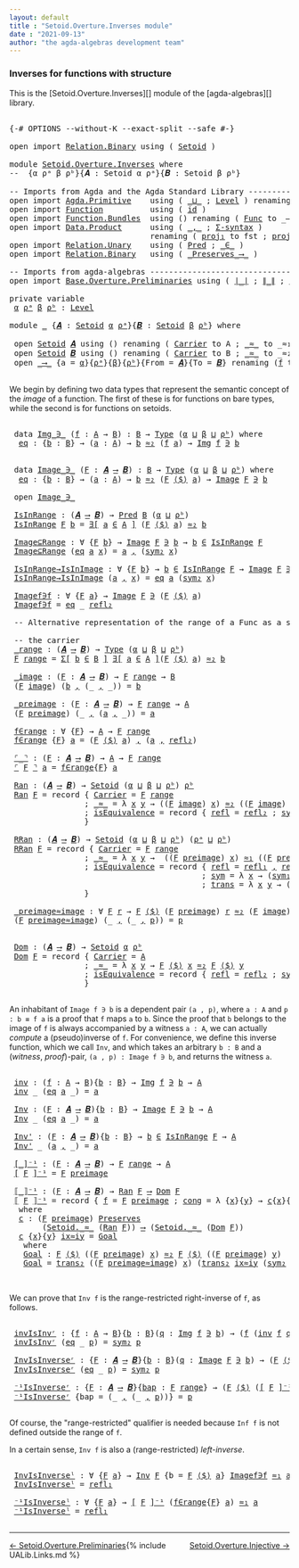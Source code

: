 ```yaml
---
layout: default
title : "Setoid.Overture.Inverses module"
date : "2021-09-13"
author: "the agda-algebras development team"
---
```


### <a id="inverses-for-functions-with-structure">Inverses for functions with structure</a>

This is the [Setoid.Overture.Inverses][] module of the [agda-algebras][] library.

<pre class="Agda">

<a id="323" class="Symbol">{-#</a> <a id="327" class="Keyword">OPTIONS</a> <a id="335" class="Pragma">--without-K</a> <a id="347" class="Pragma">--exact-split</a> <a id="361" class="Pragma">--safe</a> <a id="368" class="Symbol">#-}</a>

<a id="373" class="Keyword">open</a> <a id="378" class="Keyword">import</a> <a id="385" href="Relation.Binary.html" class="Module">Relation.Binary</a> <a id="401" class="Keyword">using</a> <a id="407" class="Symbol">(</a> <a id="409" href="Relation.Binary.Bundles.html#1009" class="Record">Setoid</a> <a id="416" class="Symbol">)</a>

<a id="419" class="Keyword">module</a> <a id="426" href="Setoid.Overture.Inverses.html" class="Module">Setoid.Overture.Inverses</a> <a id="451" class="Keyword">where</a>
<a id="457" class="Comment">--  {α ρᵃ β ρᵇ}{𝑨 : Setoid α ρᵃ}{𝑩 : Setoid β ρᵇ} </a>

<a id="509" class="Comment">-- Imports from Agda and the Agda Standard Library --------------------</a>
<a id="581" class="Keyword">open</a> <a id="586" class="Keyword">import</a> <a id="593" href="Agda.Primitive.html" class="Module">Agda.Primitive</a>    <a id="611" class="Keyword">using</a> <a id="617" class="Symbol">(</a> <a id="619" href="Agda.Primitive.html#810" class="Primitive Operator">_⊔_</a> <a id="623" class="Symbol">;</a> <a id="625" href="Agda.Primitive.html#597" class="Postulate">Level</a> <a id="631" class="Symbol">)</a> <a id="633" class="Keyword">renaming</a> <a id="642" class="Symbol">(</a> <a id="644" href="Agda.Primitive.html#326" class="Primitive">Set</a> <a id="648" class="Symbol">to</a> <a id="651" class="Primitive">Type</a> <a id="656" class="Symbol">)</a>
<a id="658" class="Keyword">open</a> <a id="663" class="Keyword">import</a> <a id="670" href="Function.html" class="Module">Function</a>          <a id="688" class="Keyword">using</a> <a id="694" class="Symbol">(</a> <a id="696" href="Function.Base.html#615" class="Function">id</a> <a id="699" class="Symbol">)</a>
<a id="701" class="Keyword">open</a> <a id="706" class="Keyword">import</a> <a id="713" href="Function.Bundles.html" class="Module">Function.Bundles</a>  <a id="731" class="Keyword">using</a> <a id="737" class="Symbol">()</a> <a id="740" class="Keyword">renaming</a> <a id="749" class="Symbol">(</a> <a id="751" href="Function.Bundles.html#1868" class="Record">Func</a> <a id="756" class="Symbol">to</a> <a id="759" class="Record">_⟶_</a> <a id="763" class="Symbol">)</a>
<a id="765" class="Keyword">open</a> <a id="770" class="Keyword">import</a> <a id="777" href="Data.Product.html" class="Module">Data.Product</a>      <a id="795" class="Keyword">using</a> <a id="801" class="Symbol">(</a> <a id="803" href="Agda.Builtin.Sigma.html#236" class="InductiveConstructor Operator">_,_</a> <a id="807" class="Symbol">;</a> <a id="809" href="Data.Product.html#916" class="Function">Σ-syntax</a> <a id="818" class="Symbol">)</a>
                              <a id="850" class="Keyword">renaming</a> <a id="859" class="Symbol">(</a> <a id="861" href="Agda.Builtin.Sigma.html#252" class="Field">proj₁</a> <a id="867" class="Symbol">to</a> <a id="870" class="Field">fst</a> <a id="874" class="Symbol">;</a> <a id="876" href="Agda.Builtin.Sigma.html#264" class="Field">proj₂</a> <a id="882" class="Symbol">to</a> <a id="885" class="Field">snd</a> <a id="889" class="Symbol">;</a> <a id="891" href="Data.Product.html#1167" class="Function Operator">_×_</a> <a id="895" class="Symbol">to</a> <a id="898" class="Function Operator">_∧_</a><a id="901" class="Symbol">)</a>
<a id="903" class="Keyword">open</a> <a id="908" class="Keyword">import</a> <a id="915" href="Relation.Unary.html" class="Module">Relation.Unary</a>    <a id="933" class="Keyword">using</a> <a id="939" class="Symbol">(</a> <a id="941" href="Relation.Unary.html#1101" class="Function">Pred</a> <a id="946" class="Symbol">;</a> <a id="948" href="Relation.Unary.html#1523" class="Function Operator">_∈_</a> <a id="952" class="Symbol">)</a>
<a id="954" class="Keyword">open</a> <a id="959" class="Keyword">import</a> <a id="966" href="Relation.Binary.html" class="Module">Relation.Binary</a>   <a id="984" class="Keyword">using</a> <a id="990" class="Symbol">(</a> <a id="992" href="Relation.Binary.Core.html#1563" class="Function Operator">_Preserves_⟶_</a> <a id="1006" class="Symbol">)</a>

<a id="1009" class="Comment">-- Imports from agda-algebras -----------------------------------------</a>
<a id="1081" class="Keyword">open</a> <a id="1086" class="Keyword">import</a> <a id="1093" href="Base.Overture.Preliminaries.html" class="Module">Base.Overture.Preliminaries</a> <a id="1121" class="Keyword">using</a> <a id="1127" class="Symbol">(</a> <a id="1129" href="Base.Overture.Preliminaries.html#4397" class="Function Operator">∣_∣</a> <a id="1133" class="Symbol">;</a> <a id="1135" href="Base.Overture.Preliminaries.html#4435" class="Function Operator">∥_∥</a> <a id="1139" class="Symbol">;</a> <a id="1141" href="Base.Overture.Preliminaries.html#5532" class="Function">∃-syntax</a> <a id="1150" class="Symbol">)</a>

<a id="1153" class="Keyword">private</a> <a id="1161" class="Keyword">variable</a>
 <a id="1171" href="Setoid.Overture.Inverses.html#1171" class="Generalizable">α</a> <a id="1173" href="Setoid.Overture.Inverses.html#1173" class="Generalizable">ρᵃ</a> <a id="1176" href="Setoid.Overture.Inverses.html#1176" class="Generalizable">β</a> <a id="1178" href="Setoid.Overture.Inverses.html#1178" class="Generalizable">ρᵇ</a> <a id="1181" class="Symbol">:</a> <a id="1183" href="Agda.Primitive.html#597" class="Postulate">Level</a>

<a id="1190" class="Keyword">module</a> <a id="1197" href="Setoid.Overture.Inverses.html#1197" class="Module">_</a> <a id="1199" class="Symbol">{</a><a id="1200" href="Setoid.Overture.Inverses.html#1200" class="Bound">𝑨</a> <a id="1202" class="Symbol">:</a> <a id="1204" href="Relation.Binary.Bundles.html#1009" class="Record">Setoid</a> <a id="1211" href="Setoid.Overture.Inverses.html#1171" class="Generalizable">α</a> <a id="1213" href="Setoid.Overture.Inverses.html#1173" class="Generalizable">ρᵃ</a><a id="1215" class="Symbol">}{</a><a id="1217" href="Setoid.Overture.Inverses.html#1217" class="Bound">𝑩</a> <a id="1219" class="Symbol">:</a> <a id="1221" href="Relation.Binary.Bundles.html#1009" class="Record">Setoid</a> <a id="1228" href="Setoid.Overture.Inverses.html#1176" class="Generalizable">β</a> <a id="1230" href="Setoid.Overture.Inverses.html#1178" class="Generalizable">ρᵇ</a><a id="1232" class="Symbol">}</a> <a id="1234" class="Keyword">where</a>

 <a id="1242" class="Keyword">open</a> <a id="1247" href="Relation.Binary.Bundles.html#1009" class="Module">Setoid</a> <a id="1254" href="Setoid.Overture.Inverses.html#1200" class="Bound">𝑨</a> <a id="1256" class="Keyword">using</a> <a id="1262" class="Symbol">()</a> <a id="1265" class="Keyword">renaming</a> <a id="1274" class="Symbol">(</a> <a id="1276" href="Relation.Binary.Bundles.html#1072" class="Field">Carrier</a> <a id="1284" class="Symbol">to</a> <a id="1287" class="Field">A</a> <a id="1289" class="Symbol">;</a> <a id="1291" href="Relation.Binary.Bundles.html#1098" class="Field Operator">_≈_</a> <a id="1295" class="Symbol">to</a> <a id="1298" class="Field Operator">_≈₁_</a> <a id="1303" class="Symbol">;</a> <a id="1305" href="Relation.Binary.Structures.html#1568" class="Function">refl</a> <a id="1310" class="Symbol">to</a> <a id="1313" class="Function">refl₁</a> <a id="1319" class="Symbol">;</a> <a id="1321" href="Relation.Binary.Structures.html#1594" class="Function">sym</a> <a id="1325" class="Symbol">to</a> <a id="1328" class="Function">sym₁</a> <a id="1333" class="Symbol">;</a> <a id="1335" href="Relation.Binary.Structures.html#1620" class="Function">trans</a> <a id="1341" class="Symbol">to</a> <a id="1344" class="Function">trans₁</a> <a id="1351" class="Symbol">)</a>
 <a id="1354" class="Keyword">open</a> <a id="1359" href="Relation.Binary.Bundles.html#1009" class="Module">Setoid</a> <a id="1366" href="Setoid.Overture.Inverses.html#1217" class="Bound">𝑩</a> <a id="1368" class="Keyword">using</a> <a id="1374" class="Symbol">()</a> <a id="1377" class="Keyword">renaming</a> <a id="1386" class="Symbol">(</a> <a id="1388" href="Relation.Binary.Bundles.html#1072" class="Field">Carrier</a> <a id="1396" class="Symbol">to</a> <a id="1399" class="Field">B</a> <a id="1401" class="Symbol">;</a> <a id="1403" href="Relation.Binary.Bundles.html#1098" class="Field Operator">_≈_</a> <a id="1407" class="Symbol">to</a> <a id="1410" class="Field Operator">_≈₂_</a> <a id="1415" class="Symbol">;</a> <a id="1417" href="Relation.Binary.Structures.html#1568" class="Function">refl</a> <a id="1422" class="Symbol">to</a> <a id="1425" class="Function">refl₂</a> <a id="1431" class="Symbol">;</a> <a id="1433" href="Relation.Binary.Structures.html#1594" class="Function">sym</a> <a id="1437" class="Symbol">to</a> <a id="1440" class="Function">sym₂</a> <a id="1445" class="Symbol">;</a> <a id="1447" href="Relation.Binary.Structures.html#1620" class="Function">trans</a> <a id="1453" class="Symbol">to</a> <a id="1456" class="Function">trans₂</a> <a id="1463" class="Symbol">)</a>
 <a id="1466" class="Keyword">open</a> <a id="1471" href="Setoid.Overture.Inverses.html#759" class="Module">_⟶_</a> <a id="1475" class="Symbol">{</a><a id="1476" class="Argument">a</a> <a id="1478" class="Symbol">=</a> <a id="1480" href="Setoid.Overture.Inverses.html#1211" class="Bound">α</a><a id="1481" class="Symbol">}{</a><a id="1483" href="Setoid.Overture.Inverses.html#1213" class="Bound">ρᵃ</a><a id="1485" class="Symbol">}{</a><a id="1487" href="Setoid.Overture.Inverses.html#1228" class="Bound">β</a><a id="1488" class="Symbol">}{</a><a id="1490" href="Setoid.Overture.Inverses.html#1230" class="Bound">ρᵇ</a><a id="1492" class="Symbol">}{</a><a id="1494" class="Argument">From</a> <a id="1499" class="Symbol">=</a> <a id="1501" href="Setoid.Overture.Inverses.html#1200" class="Bound">𝑨</a><a id="1502" class="Symbol">}{</a><a id="1504" class="Argument">To</a> <a id="1507" class="Symbol">=</a> <a id="1509" href="Setoid.Overture.Inverses.html#1217" class="Bound">𝑩</a><a id="1510" class="Symbol">}</a> <a id="1512" class="Keyword">renaming</a> <a id="1521" class="Symbol">(</a><a id="1522" href="Function.Bundles.html#1919" class="Field">f</a> <a id="1524" class="Symbol">to</a> <a id="1527" class="Field">_⟨$⟩_</a> <a id="1533" class="Symbol">)</a>

</pre>

We begin by defining two data types that represent the semantic concept of the *image* of a function.  The first of these is for functions on bare types, while the second is for functions on setoids.

<pre class="Agda">

 <a id="1764" class="Keyword">data</a> <a id="1769" href="Setoid.Overture.Inverses.html#1769" class="Datatype Operator">Img_∋_</a> <a id="1776" class="Symbol">(</a><a id="1777" href="Setoid.Overture.Inverses.html#1777" class="Bound">f</a> <a id="1779" class="Symbol">:</a> <a id="1781" href="Setoid.Overture.Inverses.html#1287" class="Function">A</a> <a id="1783" class="Symbol">→</a> <a id="1785" href="Setoid.Overture.Inverses.html#1399" class="Field">B</a><a id="1786" class="Symbol">)</a> <a id="1788" class="Symbol">:</a> <a id="1790" href="Setoid.Overture.Inverses.html#1399" class="Field">B</a> <a id="1792" class="Symbol">→</a> <a id="1794" href="Setoid.Overture.Inverses.html#651" class="Primitive">Type</a> <a id="1799" class="Symbol">(</a><a id="1800" href="Setoid.Overture.Inverses.html#1211" class="Bound">α</a> <a id="1802" href="Agda.Primitive.html#810" class="Primitive Operator">⊔</a> <a id="1804" href="Setoid.Overture.Inverses.html#1228" class="Bound">β</a> <a id="1806" href="Agda.Primitive.html#810" class="Primitive Operator">⊔</a> <a id="1808" href="Setoid.Overture.Inverses.html#1230" class="Bound">ρᵇ</a><a id="1810" class="Symbol">)</a> <a id="1812" class="Keyword">where</a>
  <a id="1820" href="Setoid.Overture.Inverses.html#1820" class="InductiveConstructor">eq</a> <a id="1823" class="Symbol">:</a> <a id="1825" class="Symbol">{</a><a id="1826" href="Setoid.Overture.Inverses.html#1826" class="Bound">b</a> <a id="1828" class="Symbol">:</a> <a id="1830" href="Setoid.Overture.Inverses.html#1399" class="Field">B</a><a id="1831" class="Symbol">}</a> <a id="1833" class="Symbol">→</a> <a id="1835" class="Symbol">(</a><a id="1836" href="Setoid.Overture.Inverses.html#1836" class="Bound">a</a> <a id="1838" class="Symbol">:</a> <a id="1840" href="Setoid.Overture.Inverses.html#1287" class="Function">A</a><a id="1841" class="Symbol">)</a> <a id="1843" class="Symbol">→</a> <a id="1845" href="Setoid.Overture.Inverses.html#1826" class="Bound">b</a> <a id="1847" href="Setoid.Overture.Inverses.html#1410" class="Field Operator">≈₂</a> <a id="1850" class="Symbol">(</a><a id="1851" href="Setoid.Overture.Inverses.html#1777" class="Bound">f</a> <a id="1853" href="Setoid.Overture.Inverses.html#1836" class="Bound">a</a><a id="1854" class="Symbol">)</a> <a id="1856" class="Symbol">→</a> <a id="1858" href="Setoid.Overture.Inverses.html#1769" class="Datatype Operator">Img</a> <a id="1862" href="Setoid.Overture.Inverses.html#1777" class="Bound">f</a> <a id="1864" href="Setoid.Overture.Inverses.html#1769" class="Datatype Operator">∋</a> <a id="1866" href="Setoid.Overture.Inverses.html#1826" class="Bound">b</a>


 <a id="1871" class="Keyword">data</a> <a id="1876" href="Setoid.Overture.Inverses.html#1876" class="Datatype Operator">Image_∋_</a> <a id="1885" class="Symbol">(</a><a id="1886" href="Setoid.Overture.Inverses.html#1886" class="Bound">F</a> <a id="1888" class="Symbol">:</a> <a id="1890" href="Setoid.Overture.Inverses.html#1200" class="Bound">𝑨</a> <a id="1892" href="Setoid.Overture.Inverses.html#759" class="Record Operator">⟶</a> <a id="1894" href="Setoid.Overture.Inverses.html#1217" class="Bound">𝑩</a><a id="1895" class="Symbol">)</a> <a id="1897" class="Symbol">:</a> <a id="1899" href="Setoid.Overture.Inverses.html#1399" class="Field">B</a> <a id="1901" class="Symbol">→</a> <a id="1903" href="Setoid.Overture.Inverses.html#651" class="Primitive">Type</a> <a id="1908" class="Symbol">(</a><a id="1909" href="Setoid.Overture.Inverses.html#1211" class="Bound">α</a> <a id="1911" href="Agda.Primitive.html#810" class="Primitive Operator">⊔</a> <a id="1913" href="Setoid.Overture.Inverses.html#1228" class="Bound">β</a> <a id="1915" href="Agda.Primitive.html#810" class="Primitive Operator">⊔</a> <a id="1917" href="Setoid.Overture.Inverses.html#1230" class="Bound">ρᵇ</a><a id="1919" class="Symbol">)</a> <a id="1921" class="Keyword">where</a>
  <a id="1929" href="Setoid.Overture.Inverses.html#1929" class="InductiveConstructor">eq</a> <a id="1932" class="Symbol">:</a> <a id="1934" class="Symbol">{</a><a id="1935" href="Setoid.Overture.Inverses.html#1935" class="Bound">b</a> <a id="1937" class="Symbol">:</a> <a id="1939" href="Setoid.Overture.Inverses.html#1399" class="Field">B</a><a id="1940" class="Symbol">}</a> <a id="1942" class="Symbol">→</a> <a id="1944" class="Symbol">(</a><a id="1945" href="Setoid.Overture.Inverses.html#1945" class="Bound">a</a> <a id="1947" class="Symbol">:</a> <a id="1949" href="Setoid.Overture.Inverses.html#1287" class="Function">A</a><a id="1950" class="Symbol">)</a> <a id="1952" class="Symbol">→</a> <a id="1954" href="Setoid.Overture.Inverses.html#1935" class="Bound">b</a> <a id="1956" href="Setoid.Overture.Inverses.html#1410" class="Field Operator">≈₂</a> <a id="1959" class="Symbol">(</a><a id="1960" href="Setoid.Overture.Inverses.html#1886" class="Bound">F</a> <a id="1962" href="Setoid.Overture.Inverses.html#1527" class="Field Operator">⟨$⟩</a> <a id="1966" href="Setoid.Overture.Inverses.html#1945" class="Bound">a</a><a id="1967" class="Symbol">)</a> <a id="1969" class="Symbol">→</a> <a id="1971" href="Setoid.Overture.Inverses.html#1876" class="Datatype Operator">Image</a> <a id="1977" href="Setoid.Overture.Inverses.html#1886" class="Bound">F</a> <a id="1979" href="Setoid.Overture.Inverses.html#1876" class="Datatype Operator">∋</a> <a id="1981" href="Setoid.Overture.Inverses.html#1935" class="Bound">b</a>

 <a id="1985" class="Keyword">open</a> <a id="1990" href="Setoid.Overture.Inverses.html#1876" class="Module Operator">Image_∋_</a>

 <a id="2001" href="Setoid.Overture.Inverses.html#2001" class="Function">IsInRange</a> <a id="2011" class="Symbol">:</a> <a id="2013" class="Symbol">(</a><a id="2014" href="Setoid.Overture.Inverses.html#1200" class="Bound">𝑨</a> <a id="2016" href="Setoid.Overture.Inverses.html#759" class="Record Operator">⟶</a> <a id="2018" href="Setoid.Overture.Inverses.html#1217" class="Bound">𝑩</a><a id="2019" class="Symbol">)</a> <a id="2021" class="Symbol">→</a> <a id="2023" href="Relation.Unary.html#1101" class="Function">Pred</a> <a id="2028" href="Setoid.Overture.Inverses.html#1399" class="Field">B</a> <a id="2030" class="Symbol">(</a><a id="2031" href="Setoid.Overture.Inverses.html#1211" class="Bound">α</a> <a id="2033" href="Agda.Primitive.html#810" class="Primitive Operator">⊔</a> <a id="2035" href="Setoid.Overture.Inverses.html#1230" class="Bound">ρᵇ</a><a id="2037" class="Symbol">)</a>
 <a id="2040" href="Setoid.Overture.Inverses.html#2001" class="Function">IsInRange</a> <a id="2050" href="Setoid.Overture.Inverses.html#2050" class="Bound">F</a> <a id="2052" href="Setoid.Overture.Inverses.html#2052" class="Bound">b</a> <a id="2054" class="Symbol">=</a> <a id="2056" href="Base.Overture.Preliminaries.html#5532" class="Function">∃[</a> <a id="2059" href="Setoid.Overture.Inverses.html#2059" class="Bound">a</a> <a id="2061" href="Base.Overture.Preliminaries.html#5532" class="Function">∈</a> <a id="2063" href="Base.Overture.Preliminaries.html#5532" class="Function">A</a> <a id="2065" href="Base.Overture.Preliminaries.html#5532" class="Function">]</a> <a id="2067" class="Symbol">(</a><a id="2068" href="Setoid.Overture.Inverses.html#2050" class="Bound">F</a> <a id="2070" href="Setoid.Overture.Inverses.html#1527" class="Field Operator">⟨$⟩</a> <a id="2074" href="Setoid.Overture.Inverses.html#2059" class="Bound">a</a><a id="2075" class="Symbol">)</a> <a id="2077" href="Setoid.Overture.Inverses.html#1410" class="Field Operator">≈₂</a> <a id="2080" href="Setoid.Overture.Inverses.html#2052" class="Bound">b</a>

 <a id="2084" href="Setoid.Overture.Inverses.html#2084" class="Function">Image⊆Range</a> <a id="2096" class="Symbol">:</a> <a id="2098" class="Symbol">∀</a> <a id="2100" class="Symbol">{</a><a id="2101" href="Setoid.Overture.Inverses.html#2101" class="Bound">F</a> <a id="2103" href="Setoid.Overture.Inverses.html#2103" class="Bound">b</a><a id="2104" class="Symbol">}</a> <a id="2106" class="Symbol">→</a> <a id="2108" href="Setoid.Overture.Inverses.html#1876" class="Datatype Operator">Image</a> <a id="2114" href="Setoid.Overture.Inverses.html#2101" class="Bound">F</a> <a id="2116" href="Setoid.Overture.Inverses.html#1876" class="Datatype Operator">∋</a> <a id="2118" href="Setoid.Overture.Inverses.html#2103" class="Bound">b</a> <a id="2120" class="Symbol">→</a> <a id="2122" href="Setoid.Overture.Inverses.html#2103" class="Bound">b</a> <a id="2124" href="Relation.Unary.html#1523" class="Function Operator">∈</a> <a id="2126" href="Setoid.Overture.Inverses.html#2001" class="Function">IsInRange</a> <a id="2136" href="Setoid.Overture.Inverses.html#2101" class="Bound">F</a>
 <a id="2139" href="Setoid.Overture.Inverses.html#2084" class="Function">Image⊆Range</a> <a id="2151" class="Symbol">(</a><a id="2152" href="Setoid.Overture.Inverses.html#1929" class="InductiveConstructor">eq</a> <a id="2155" href="Setoid.Overture.Inverses.html#2155" class="Bound">a</a> <a id="2157" href="Setoid.Overture.Inverses.html#2157" class="Bound">x</a><a id="2158" class="Symbol">)</a> <a id="2160" class="Symbol">=</a> <a id="2162" href="Setoid.Overture.Inverses.html#2155" class="Bound">a</a> <a id="2164" href="Agda.Builtin.Sigma.html#236" class="InductiveConstructor Operator">,</a> <a id="2166" class="Symbol">(</a><a id="2167" href="Setoid.Overture.Inverses.html#1440" class="Function">sym₂</a> <a id="2172" href="Setoid.Overture.Inverses.html#2157" class="Bound">x</a><a id="2173" class="Symbol">)</a>

 <a id="2177" href="Setoid.Overture.Inverses.html#2177" class="Function">IsInRange→IsInImage</a> <a id="2197" class="Symbol">:</a> <a id="2199" class="Symbol">∀</a> <a id="2201" class="Symbol">{</a><a id="2202" href="Setoid.Overture.Inverses.html#2202" class="Bound">F</a> <a id="2204" href="Setoid.Overture.Inverses.html#2204" class="Bound">b</a><a id="2205" class="Symbol">}</a> <a id="2207" class="Symbol">→</a> <a id="2209" href="Setoid.Overture.Inverses.html#2204" class="Bound">b</a> <a id="2211" href="Relation.Unary.html#1523" class="Function Operator">∈</a> <a id="2213" href="Setoid.Overture.Inverses.html#2001" class="Function">IsInRange</a> <a id="2223" href="Setoid.Overture.Inverses.html#2202" class="Bound">F</a> <a id="2225" class="Symbol">→</a> <a id="2227" href="Setoid.Overture.Inverses.html#1876" class="Datatype Operator">Image</a> <a id="2233" href="Setoid.Overture.Inverses.html#2202" class="Bound">F</a> <a id="2235" href="Setoid.Overture.Inverses.html#1876" class="Datatype Operator">∋</a> <a id="2237" href="Setoid.Overture.Inverses.html#2204" class="Bound">b</a>
 <a id="2240" href="Setoid.Overture.Inverses.html#2177" class="Function">IsInRange→IsInImage</a> <a id="2260" class="Symbol">(</a><a id="2261" href="Setoid.Overture.Inverses.html#2261" class="Bound">a</a> <a id="2263" href="Agda.Builtin.Sigma.html#236" class="InductiveConstructor Operator">,</a> <a id="2265" href="Setoid.Overture.Inverses.html#2265" class="Bound">x</a><a id="2266" class="Symbol">)</a> <a id="2268" class="Symbol">=</a> <a id="2270" href="Setoid.Overture.Inverses.html#1929" class="InductiveConstructor">eq</a> <a id="2273" href="Setoid.Overture.Inverses.html#2261" class="Bound">a</a> <a id="2275" class="Symbol">(</a><a id="2276" href="Setoid.Overture.Inverses.html#1440" class="Function">sym₂</a> <a id="2281" href="Setoid.Overture.Inverses.html#2265" class="Bound">x</a><a id="2282" class="Symbol">)</a>

 <a id="2286" href="Setoid.Overture.Inverses.html#2286" class="Function">Imagef∋f</a> <a id="2295" class="Symbol">:</a> <a id="2297" class="Symbol">∀</a> <a id="2299" class="Symbol">{</a><a id="2300" href="Setoid.Overture.Inverses.html#2300" class="Bound">F</a> <a id="2302" href="Setoid.Overture.Inverses.html#2302" class="Bound">a</a><a id="2303" class="Symbol">}</a> <a id="2305" class="Symbol">→</a> <a id="2307" href="Setoid.Overture.Inverses.html#1876" class="Datatype Operator">Image</a> <a id="2313" href="Setoid.Overture.Inverses.html#2300" class="Bound">F</a> <a id="2315" href="Setoid.Overture.Inverses.html#1876" class="Datatype Operator">∋</a> <a id="2317" class="Symbol">(</a><a id="2318" href="Setoid.Overture.Inverses.html#2300" class="Bound">F</a> <a id="2320" href="Setoid.Overture.Inverses.html#1527" class="Field Operator">⟨$⟩</a> <a id="2324" href="Setoid.Overture.Inverses.html#2302" class="Bound">a</a><a id="2325" class="Symbol">)</a>
 <a id="2328" href="Setoid.Overture.Inverses.html#2286" class="Function">Imagef∋f</a> <a id="2337" class="Symbol">=</a> <a id="2339" href="Setoid.Overture.Inverses.html#1929" class="InductiveConstructor">eq</a> <a id="2342" class="Symbol">_</a> <a id="2344" href="Setoid.Overture.Inverses.html#1425" class="Function">refl₂</a>

 <a id="2352" class="Comment">-- Alternative representation of the range of a Func as a setoid</a>

 <a id="2419" class="Comment">-- the carrier</a>
 <a id="2435" href="Setoid.Overture.Inverses.html#2435" class="Function Operator">_range</a> <a id="2442" class="Symbol">:</a> <a id="2444" class="Symbol">(</a><a id="2445" href="Setoid.Overture.Inverses.html#1200" class="Bound">𝑨</a> <a id="2447" href="Setoid.Overture.Inverses.html#759" class="Record Operator">⟶</a> <a id="2449" href="Setoid.Overture.Inverses.html#1217" class="Bound">𝑩</a><a id="2450" class="Symbol">)</a> <a id="2452" class="Symbol">→</a> <a id="2454" href="Setoid.Overture.Inverses.html#651" class="Primitive">Type</a> <a id="2459" class="Symbol">(</a><a id="2460" href="Setoid.Overture.Inverses.html#1211" class="Bound">α</a> <a id="2462" href="Agda.Primitive.html#810" class="Primitive Operator">⊔</a> <a id="2464" href="Setoid.Overture.Inverses.html#1228" class="Bound">β</a> <a id="2466" href="Agda.Primitive.html#810" class="Primitive Operator">⊔</a> <a id="2468" href="Setoid.Overture.Inverses.html#1230" class="Bound">ρᵇ</a><a id="2470" class="Symbol">)</a>
 <a id="2473" href="Setoid.Overture.Inverses.html#2473" class="Bound">F</a> <a id="2475" href="Setoid.Overture.Inverses.html#2435" class="Function Operator">range</a> <a id="2481" class="Symbol">=</a> <a id="2483" href="Data.Product.html#916" class="Function">Σ[</a> <a id="2486" href="Setoid.Overture.Inverses.html#2486" class="Bound">b</a> <a id="2488" href="Data.Product.html#916" class="Function">∈</a> <a id="2490" href="Setoid.Overture.Inverses.html#1399" class="Field">B</a> <a id="2492" href="Data.Product.html#916" class="Function">]</a> <a id="2494" href="Base.Overture.Preliminaries.html#5532" class="Function">∃[</a> <a id="2497" href="Setoid.Overture.Inverses.html#2497" class="Bound">a</a> <a id="2499" href="Base.Overture.Preliminaries.html#5532" class="Function">∈</a> <a id="2501" href="Base.Overture.Preliminaries.html#5532" class="Function">A</a> <a id="2503" href="Base.Overture.Preliminaries.html#5532" class="Function">]</a><a id="2504" class="Symbol">(</a><a id="2505" href="Setoid.Overture.Inverses.html#2473" class="Bound">F</a> <a id="2507" href="Setoid.Overture.Inverses.html#1527" class="Field Operator">⟨$⟩</a> <a id="2511" href="Setoid.Overture.Inverses.html#2497" class="Bound">a</a><a id="2512" class="Symbol">)</a> <a id="2514" href="Setoid.Overture.Inverses.html#1410" class="Field Operator">≈₂</a> <a id="2517" href="Setoid.Overture.Inverses.html#2486" class="Bound">b</a>

 <a id="2521" href="Setoid.Overture.Inverses.html#2521" class="Function Operator">_image</a> <a id="2528" class="Symbol">:</a> <a id="2530" class="Symbol">(</a><a id="2531" href="Setoid.Overture.Inverses.html#2531" class="Bound">F</a> <a id="2533" class="Symbol">:</a> <a id="2535" href="Setoid.Overture.Inverses.html#1200" class="Bound">𝑨</a> <a id="2537" href="Setoid.Overture.Inverses.html#759" class="Record Operator">⟶</a> <a id="2539" href="Setoid.Overture.Inverses.html#1217" class="Bound">𝑩</a><a id="2540" class="Symbol">)</a> <a id="2542" class="Symbol">→</a> <a id="2544" href="Setoid.Overture.Inverses.html#2531" class="Bound">F</a> <a id="2546" href="Setoid.Overture.Inverses.html#2435" class="Function Operator">range</a> <a id="2552" class="Symbol">→</a> <a id="2554" href="Setoid.Overture.Inverses.html#1399" class="Field">B</a>
 <a id="2557" class="Symbol">(</a><a id="2558" href="Setoid.Overture.Inverses.html#2558" class="Bound">F</a> <a id="2560" href="Setoid.Overture.Inverses.html#2521" class="Function Operator">image</a><a id="2565" class="Symbol">)</a> <a id="2567" class="Symbol">(</a><a id="2568" href="Setoid.Overture.Inverses.html#2568" class="Bound">b</a> <a id="2570" href="Agda.Builtin.Sigma.html#236" class="InductiveConstructor Operator">,</a> <a id="2572" class="Symbol">(_</a> <a id="2575" href="Agda.Builtin.Sigma.html#236" class="InductiveConstructor Operator">,</a> <a id="2577" class="Symbol">_))</a> <a id="2581" class="Symbol">=</a> <a id="2583" href="Setoid.Overture.Inverses.html#2568" class="Bound">b</a>

 <a id="2587" href="Setoid.Overture.Inverses.html#2587" class="Function Operator">_preimage</a> <a id="2597" class="Symbol">:</a> <a id="2599" class="Symbol">(</a><a id="2600" href="Setoid.Overture.Inverses.html#2600" class="Bound">F</a> <a id="2602" class="Symbol">:</a> <a id="2604" href="Setoid.Overture.Inverses.html#1200" class="Bound">𝑨</a> <a id="2606" href="Setoid.Overture.Inverses.html#759" class="Record Operator">⟶</a> <a id="2608" href="Setoid.Overture.Inverses.html#1217" class="Bound">𝑩</a><a id="2609" class="Symbol">)</a> <a id="2611" class="Symbol">→</a> <a id="2613" href="Setoid.Overture.Inverses.html#2600" class="Bound">F</a> <a id="2615" href="Setoid.Overture.Inverses.html#2435" class="Function Operator">range</a> <a id="2621" class="Symbol">→</a> <a id="2623" href="Setoid.Overture.Inverses.html#1287" class="Function">A</a>
 <a id="2626" class="Symbol">(</a><a id="2627" href="Setoid.Overture.Inverses.html#2627" class="Bound">F</a> <a id="2629" href="Setoid.Overture.Inverses.html#2587" class="Function Operator">preimage</a><a id="2637" class="Symbol">)</a> <a id="2639" class="Symbol">(_</a> <a id="2642" href="Agda.Builtin.Sigma.html#236" class="InductiveConstructor Operator">,</a> <a id="2644" class="Symbol">(</a><a id="2645" href="Setoid.Overture.Inverses.html#2645" class="Bound">a</a> <a id="2647" href="Agda.Builtin.Sigma.html#236" class="InductiveConstructor Operator">,</a> <a id="2649" class="Symbol">_))</a> <a id="2653" class="Symbol">=</a> <a id="2655" href="Setoid.Overture.Inverses.html#2645" class="Bound">a</a>

 <a id="2659" href="Setoid.Overture.Inverses.html#2659" class="Function">f∈range</a> <a id="2667" class="Symbol">:</a> <a id="2669" class="Symbol">∀</a> <a id="2671" class="Symbol">{</a><a id="2672" href="Setoid.Overture.Inverses.html#2672" class="Bound">F</a><a id="2673" class="Symbol">}</a> <a id="2675" class="Symbol">→</a> <a id="2677" href="Setoid.Overture.Inverses.html#1287" class="Function">A</a> <a id="2679" class="Symbol">→</a> <a id="2681" href="Setoid.Overture.Inverses.html#2672" class="Bound">F</a> <a id="2683" href="Setoid.Overture.Inverses.html#2435" class="Function Operator">range</a>
 <a id="2690" href="Setoid.Overture.Inverses.html#2659" class="Function">f∈range</a> <a id="2698" class="Symbol">{</a><a id="2699" href="Setoid.Overture.Inverses.html#2699" class="Bound">F</a><a id="2700" class="Symbol">}</a> <a id="2702" href="Setoid.Overture.Inverses.html#2702" class="Bound">a</a> <a id="2704" class="Symbol">=</a> <a id="2706" class="Symbol">(</a><a id="2707" href="Setoid.Overture.Inverses.html#2699" class="Bound">F</a> <a id="2709" href="Setoid.Overture.Inverses.html#1527" class="Field Operator">⟨$⟩</a> <a id="2713" href="Setoid.Overture.Inverses.html#2702" class="Bound">a</a><a id="2714" class="Symbol">)</a> <a id="2716" href="Agda.Builtin.Sigma.html#236" class="InductiveConstructor Operator">,</a> <a id="2718" class="Symbol">(</a><a id="2719" href="Setoid.Overture.Inverses.html#2702" class="Bound">a</a> <a id="2721" href="Agda.Builtin.Sigma.html#236" class="InductiveConstructor Operator">,</a> <a id="2723" href="Setoid.Overture.Inverses.html#1425" class="Function">refl₂</a><a id="2728" class="Symbol">)</a>

 <a id="2732" href="Setoid.Overture.Inverses.html#2732" class="Function Operator">⌜_⌝</a> <a id="2736" class="Symbol">:</a> <a id="2738" class="Symbol">(</a><a id="2739" href="Setoid.Overture.Inverses.html#2739" class="Bound">F</a> <a id="2741" class="Symbol">:</a> <a id="2743" href="Setoid.Overture.Inverses.html#1200" class="Bound">𝑨</a> <a id="2745" href="Setoid.Overture.Inverses.html#759" class="Record Operator">⟶</a> <a id="2747" href="Setoid.Overture.Inverses.html#1217" class="Bound">𝑩</a><a id="2748" class="Symbol">)</a> <a id="2750" class="Symbol">→</a> <a id="2752" href="Setoid.Overture.Inverses.html#1287" class="Function">A</a> <a id="2754" class="Symbol">→</a> <a id="2756" href="Setoid.Overture.Inverses.html#2739" class="Bound">F</a> <a id="2758" href="Setoid.Overture.Inverses.html#2435" class="Function Operator">range</a>
 <a id="2765" href="Setoid.Overture.Inverses.html#2732" class="Function Operator">⌜</a> <a id="2767" href="Setoid.Overture.Inverses.html#2767" class="Bound">F</a> <a id="2769" href="Setoid.Overture.Inverses.html#2732" class="Function Operator">⌝</a> <a id="2771" href="Setoid.Overture.Inverses.html#2771" class="Bound">a</a> <a id="2773" class="Symbol">=</a> <a id="2775" href="Setoid.Overture.Inverses.html#2659" class="Function">f∈range</a><a id="2782" class="Symbol">{</a><a id="2783" href="Setoid.Overture.Inverses.html#2767" class="Bound">F</a><a id="2784" class="Symbol">}</a> <a id="2786" href="Setoid.Overture.Inverses.html#2771" class="Bound">a</a>

 <a id="2790" href="Setoid.Overture.Inverses.html#2790" class="Function">Ran</a> <a id="2794" class="Symbol">:</a> <a id="2796" class="Symbol">(</a><a id="2797" href="Setoid.Overture.Inverses.html#1200" class="Bound">𝑨</a> <a id="2799" href="Setoid.Overture.Inverses.html#759" class="Record Operator">⟶</a> <a id="2801" href="Setoid.Overture.Inverses.html#1217" class="Bound">𝑩</a><a id="2802" class="Symbol">)</a> <a id="2804" class="Symbol">→</a> <a id="2806" href="Relation.Binary.Bundles.html#1009" class="Record">Setoid</a> <a id="2813" class="Symbol">(</a><a id="2814" href="Setoid.Overture.Inverses.html#1211" class="Bound">α</a> <a id="2816" href="Agda.Primitive.html#810" class="Primitive Operator">⊔</a> <a id="2818" href="Setoid.Overture.Inverses.html#1228" class="Bound">β</a> <a id="2820" href="Agda.Primitive.html#810" class="Primitive Operator">⊔</a> <a id="2822" href="Setoid.Overture.Inverses.html#1230" class="Bound">ρᵇ</a><a id="2824" class="Symbol">)</a> <a id="2826" href="Setoid.Overture.Inverses.html#1230" class="Bound">ρᵇ</a>
 <a id="2830" href="Setoid.Overture.Inverses.html#2790" class="Function">Ran</a> <a id="2834" href="Setoid.Overture.Inverses.html#2834" class="Bound">F</a> <a id="2836" class="Symbol">=</a> <a id="2838" class="Keyword">record</a> <a id="2845" class="Symbol">{</a> <a id="2847" href="Relation.Binary.Bundles.html#1072" class="Field">Carrier</a> <a id="2855" class="Symbol">=</a> <a id="2857" href="Setoid.Overture.Inverses.html#2834" class="Bound">F</a> <a id="2859" href="Setoid.Overture.Inverses.html#2435" class="Function Operator">range</a>
                <a id="2881" class="Symbol">;</a> <a id="2883" href="Relation.Binary.Bundles.html#1098" class="Field Operator">_≈_</a> <a id="2887" class="Symbol">=</a> <a id="2889" class="Symbol">λ</a> <a id="2891" href="Setoid.Overture.Inverses.html#2891" class="Bound">x</a> <a id="2893" href="Setoid.Overture.Inverses.html#2893" class="Bound">y</a> <a id="2895" class="Symbol">→</a> <a id="2897" class="Symbol">((</a><a id="2899" href="Setoid.Overture.Inverses.html#2834" class="Bound">F</a> <a id="2901" href="Setoid.Overture.Inverses.html#2521" class="Function Operator">image</a><a id="2906" class="Symbol">)</a> <a id="2908" href="Setoid.Overture.Inverses.html#2891" class="Bound">x</a><a id="2909" class="Symbol">)</a> <a id="2911" href="Setoid.Overture.Inverses.html#1410" class="Field Operator">≈₂</a> <a id="2914" class="Symbol">((</a><a id="2916" href="Setoid.Overture.Inverses.html#2834" class="Bound">F</a> <a id="2918" href="Setoid.Overture.Inverses.html#2521" class="Function Operator">image</a><a id="2923" class="Symbol">)</a> <a id="2925" href="Setoid.Overture.Inverses.html#2893" class="Bound">y</a><a id="2926" class="Symbol">)</a>
                <a id="2944" class="Symbol">;</a> <a id="2946" href="Relation.Binary.Bundles.html#1132" class="Field">isEquivalence</a> <a id="2960" class="Symbol">=</a> <a id="2962" class="Keyword">record</a> <a id="2969" class="Symbol">{</a> <a id="2971" href="Relation.Binary.Structures.html#1568" class="Field">refl</a> <a id="2976" class="Symbol">=</a> <a id="2978" href="Setoid.Overture.Inverses.html#1425" class="Function">refl₂</a> <a id="2984" class="Symbol">;</a> <a id="2986" href="Relation.Binary.Structures.html#1594" class="Field">sym</a> <a id="2990" class="Symbol">=</a> <a id="2992" href="Setoid.Overture.Inverses.html#1440" class="Function">sym₂</a> <a id="2997" class="Symbol">;</a> <a id="2999" href="Relation.Binary.Structures.html#1620" class="Field">trans</a> <a id="3005" class="Symbol">=</a> <a id="3007" href="Setoid.Overture.Inverses.html#1456" class="Function">trans₂</a> <a id="3014" class="Symbol">}</a>
                <a id="3032" class="Symbol">}</a>

 <a id="3036" href="Setoid.Overture.Inverses.html#3036" class="Function">RRan</a> <a id="3041" class="Symbol">:</a> <a id="3043" class="Symbol">(</a><a id="3044" href="Setoid.Overture.Inverses.html#1200" class="Bound">𝑨</a> <a id="3046" href="Setoid.Overture.Inverses.html#759" class="Record Operator">⟶</a> <a id="3048" href="Setoid.Overture.Inverses.html#1217" class="Bound">𝑩</a><a id="3049" class="Symbol">)</a> <a id="3051" class="Symbol">→</a> <a id="3053" href="Relation.Binary.Bundles.html#1009" class="Record">Setoid</a> <a id="3060" class="Symbol">(</a><a id="3061" href="Setoid.Overture.Inverses.html#1211" class="Bound">α</a> <a id="3063" href="Agda.Primitive.html#810" class="Primitive Operator">⊔</a> <a id="3065" href="Setoid.Overture.Inverses.html#1228" class="Bound">β</a> <a id="3067" href="Agda.Primitive.html#810" class="Primitive Operator">⊔</a> <a id="3069" href="Setoid.Overture.Inverses.html#1230" class="Bound">ρᵇ</a><a id="3071" class="Symbol">)</a> <a id="3073" class="Symbol">(</a><a id="3074" href="Setoid.Overture.Inverses.html#1213" class="Bound">ρᵃ</a> <a id="3077" href="Agda.Primitive.html#810" class="Primitive Operator">⊔</a> <a id="3079" href="Setoid.Overture.Inverses.html#1230" class="Bound">ρᵇ</a><a id="3081" class="Symbol">)</a>
 <a id="3084" href="Setoid.Overture.Inverses.html#3036" class="Function">RRan</a> <a id="3089" href="Setoid.Overture.Inverses.html#3089" class="Bound">F</a> <a id="3091" class="Symbol">=</a> <a id="3093" class="Keyword">record</a> <a id="3100" class="Symbol">{</a> <a id="3102" href="Relation.Binary.Bundles.html#1072" class="Field">Carrier</a> <a id="3110" class="Symbol">=</a> <a id="3112" href="Setoid.Overture.Inverses.html#3089" class="Bound">F</a> <a id="3114" href="Setoid.Overture.Inverses.html#2435" class="Function Operator">range</a>
                <a id="3136" class="Symbol">;</a> <a id="3138" href="Relation.Binary.Bundles.html#1098" class="Field Operator">_≈_</a> <a id="3142" class="Symbol">=</a> <a id="3144" class="Symbol">λ</a> <a id="3146" href="Setoid.Overture.Inverses.html#3146" class="Bound">x</a> <a id="3148" href="Setoid.Overture.Inverses.html#3148" class="Bound">y</a> <a id="3150" class="Symbol">→</a>  <a id="3153" class="Symbol">((</a><a id="3155" href="Setoid.Overture.Inverses.html#3089" class="Bound">F</a> <a id="3157" href="Setoid.Overture.Inverses.html#2587" class="Function Operator">preimage</a><a id="3165" class="Symbol">)</a> <a id="3167" href="Setoid.Overture.Inverses.html#3146" class="Bound">x</a><a id="3168" class="Symbol">)</a> <a id="3170" href="Setoid.Overture.Inverses.html#1298" class="Function Operator">≈₁</a> <a id="3173" class="Symbol">((</a><a id="3175" href="Setoid.Overture.Inverses.html#3089" class="Bound">F</a> <a id="3177" href="Setoid.Overture.Inverses.html#2587" class="Function Operator">preimage</a><a id="3185" class="Symbol">)</a> <a id="3187" href="Setoid.Overture.Inverses.html#3148" class="Bound">y</a><a id="3188" class="Symbol">)</a> <a id="3190" href="Setoid.Overture.Inverses.html#898" class="Function Operator">∧</a> <a id="3192" class="Symbol">((</a><a id="3194" href="Setoid.Overture.Inverses.html#3089" class="Bound">F</a> <a id="3196" href="Setoid.Overture.Inverses.html#2521" class="Function Operator">image</a><a id="3201" class="Symbol">)</a> <a id="3203" href="Setoid.Overture.Inverses.html#3146" class="Bound">x</a><a id="3204" class="Symbol">)</a> <a id="3206" href="Setoid.Overture.Inverses.html#1410" class="Field Operator">≈₂</a> <a id="3209" class="Symbol">((</a><a id="3211" href="Setoid.Overture.Inverses.html#3089" class="Bound">F</a> <a id="3213" href="Setoid.Overture.Inverses.html#2521" class="Function Operator">image</a><a id="3218" class="Symbol">)</a> <a id="3220" href="Setoid.Overture.Inverses.html#3148" class="Bound">y</a><a id="3221" class="Symbol">)</a>
                <a id="3239" class="Symbol">;</a> <a id="3241" href="Relation.Binary.Bundles.html#1132" class="Field">isEquivalence</a> <a id="3255" class="Symbol">=</a> <a id="3257" class="Keyword">record</a> <a id="3264" class="Symbol">{</a> <a id="3266" href="Relation.Binary.Structures.html#1568" class="Field">refl</a> <a id="3271" class="Symbol">=</a> <a id="3273" href="Setoid.Overture.Inverses.html#1313" class="Function">refl₁</a> <a id="3279" href="Agda.Builtin.Sigma.html#236" class="InductiveConstructor Operator">,</a> <a id="3281" href="Setoid.Overture.Inverses.html#1425" class="Function">refl₂</a>
                                         <a id="3328" class="Symbol">;</a> <a id="3330" href="Relation.Binary.Structures.html#1594" class="Field">sym</a> <a id="3334" class="Symbol">=</a> <a id="3336" class="Symbol">λ</a> <a id="3338" href="Setoid.Overture.Inverses.html#3338" class="Bound">x</a> <a id="3340" class="Symbol">→</a> <a id="3342" class="Symbol">(</a><a id="3343" href="Setoid.Overture.Inverses.html#1328" class="Function">sym₁</a> <a id="3348" href="Base.Overture.Preliminaries.html#4397" class="Function Operator">∣</a> <a id="3350" href="Setoid.Overture.Inverses.html#3338" class="Bound">x</a> <a id="3352" href="Base.Overture.Preliminaries.html#4397" class="Function Operator">∣</a><a id="3353" class="Symbol">)</a> <a id="3355" href="Agda.Builtin.Sigma.html#236" class="InductiveConstructor Operator">,</a> <a id="3357" class="Symbol">(</a><a id="3358" href="Setoid.Overture.Inverses.html#1440" class="Function">sym₂</a> <a id="3363" href="Base.Overture.Preliminaries.html#4435" class="Function Operator">∥</a> <a id="3365" href="Setoid.Overture.Inverses.html#3338" class="Bound">x</a> <a id="3367" href="Base.Overture.Preliminaries.html#4435" class="Function Operator">∥</a><a id="3368" class="Symbol">)</a>
                                         <a id="3411" class="Symbol">;</a> <a id="3413" href="Relation.Binary.Structures.html#1620" class="Field">trans</a> <a id="3419" class="Symbol">=</a> <a id="3421" class="Symbol">λ</a> <a id="3423" href="Setoid.Overture.Inverses.html#3423" class="Bound">x</a> <a id="3425" href="Setoid.Overture.Inverses.html#3425" class="Bound">y</a> <a id="3427" class="Symbol">→</a> <a id="3429" class="Symbol">(</a><a id="3430" href="Setoid.Overture.Inverses.html#1344" class="Function">trans₁</a> <a id="3437" href="Base.Overture.Preliminaries.html#4397" class="Function Operator">∣</a> <a id="3439" href="Setoid.Overture.Inverses.html#3423" class="Bound">x</a> <a id="3441" href="Base.Overture.Preliminaries.html#4397" class="Function Operator">∣</a> <a id="3443" href="Base.Overture.Preliminaries.html#4397" class="Function Operator">∣</a> <a id="3445" href="Setoid.Overture.Inverses.html#3425" class="Bound">y</a> <a id="3447" href="Base.Overture.Preliminaries.html#4397" class="Function Operator">∣</a><a id="3448" class="Symbol">)</a> <a id="3450" href="Agda.Builtin.Sigma.html#236" class="InductiveConstructor Operator">,</a> <a id="3452" class="Symbol">(</a><a id="3453" href="Setoid.Overture.Inverses.html#1456" class="Function">trans₂</a> <a id="3460" href="Base.Overture.Preliminaries.html#4435" class="Function Operator">∥</a> <a id="3462" href="Setoid.Overture.Inverses.html#3423" class="Bound">x</a> <a id="3464" href="Base.Overture.Preliminaries.html#4435" class="Function Operator">∥</a> <a id="3466" href="Base.Overture.Preliminaries.html#4435" class="Function Operator">∥</a> <a id="3468" href="Setoid.Overture.Inverses.html#3425" class="Bound">y</a> <a id="3470" href="Base.Overture.Preliminaries.html#4435" class="Function Operator">∥</a><a id="3471" class="Symbol">)</a> <a id="3473" class="Symbol">}</a>
                <a id="3491" class="Symbol">}</a>

 <a id="3495" href="Setoid.Overture.Inverses.html#3495" class="Function Operator">_preimage≈image</a> <a id="3511" class="Symbol">:</a> <a id="3513" class="Symbol">∀</a> <a id="3515" href="Setoid.Overture.Inverses.html#3515" class="Bound">F</a> <a id="3517" href="Setoid.Overture.Inverses.html#3517" class="Bound">r</a> <a id="3519" class="Symbol">→</a> <a id="3521" href="Setoid.Overture.Inverses.html#3515" class="Bound">F</a> <a id="3523" href="Setoid.Overture.Inverses.html#1527" class="Field Operator">⟨$⟩</a> <a id="3527" class="Symbol">(</a><a id="3528" href="Setoid.Overture.Inverses.html#3515" class="Bound">F</a> <a id="3530" href="Setoid.Overture.Inverses.html#2587" class="Function Operator">preimage</a><a id="3538" class="Symbol">)</a> <a id="3540" href="Setoid.Overture.Inverses.html#3517" class="Bound">r</a> <a id="3542" href="Setoid.Overture.Inverses.html#1410" class="Field Operator">≈₂</a> <a id="3545" class="Symbol">(</a><a id="3546" href="Setoid.Overture.Inverses.html#3515" class="Bound">F</a> <a id="3548" href="Setoid.Overture.Inverses.html#2521" class="Function Operator">image</a><a id="3553" class="Symbol">)</a> <a id="3555" href="Setoid.Overture.Inverses.html#3517" class="Bound">r</a>
 <a id="3558" class="Symbol">(</a><a id="3559" href="Setoid.Overture.Inverses.html#3559" class="Bound">F</a> <a id="3561" href="Setoid.Overture.Inverses.html#3495" class="Function Operator">preimage≈image</a><a id="3575" class="Symbol">)</a> <a id="3577" class="Symbol">(_</a> <a id="3580" href="Agda.Builtin.Sigma.html#236" class="InductiveConstructor Operator">,</a> <a id="3582" class="Symbol">(_</a> <a id="3585" href="Agda.Builtin.Sigma.html#236" class="InductiveConstructor Operator">,</a> <a id="3587" href="Setoid.Overture.Inverses.html#3587" class="Bound">p</a><a id="3588" class="Symbol">))</a> <a id="3591" class="Symbol">=</a> <a id="3593" href="Setoid.Overture.Inverses.html#3587" class="Bound">p</a>


 <a id="3598" href="Setoid.Overture.Inverses.html#3598" class="Function">Dom</a> <a id="3602" class="Symbol">:</a> <a id="3604" class="Symbol">(</a><a id="3605" href="Setoid.Overture.Inverses.html#1200" class="Bound">𝑨</a> <a id="3607" href="Setoid.Overture.Inverses.html#759" class="Record Operator">⟶</a> <a id="3609" href="Setoid.Overture.Inverses.html#1217" class="Bound">𝑩</a><a id="3610" class="Symbol">)</a> <a id="3612" class="Symbol">→</a> <a id="3614" href="Relation.Binary.Bundles.html#1009" class="Record">Setoid</a> <a id="3621" href="Setoid.Overture.Inverses.html#1211" class="Bound">α</a> <a id="3623" href="Setoid.Overture.Inverses.html#1230" class="Bound">ρᵇ</a>
 <a id="3627" href="Setoid.Overture.Inverses.html#3598" class="Function">Dom</a> <a id="3631" href="Setoid.Overture.Inverses.html#3631" class="Bound">F</a> <a id="3633" class="Symbol">=</a> <a id="3635" class="Keyword">record</a> <a id="3642" class="Symbol">{</a> <a id="3644" href="Relation.Binary.Bundles.html#1072" class="Field">Carrier</a> <a id="3652" class="Symbol">=</a> <a id="3654" href="Setoid.Overture.Inverses.html#1287" class="Function">A</a>
                <a id="3672" class="Symbol">;</a> <a id="3674" href="Relation.Binary.Bundles.html#1098" class="Field Operator">_≈_</a> <a id="3678" class="Symbol">=</a> <a id="3680" class="Symbol">λ</a> <a id="3682" href="Setoid.Overture.Inverses.html#3682" class="Bound">x</a> <a id="3684" href="Setoid.Overture.Inverses.html#3684" class="Bound">y</a> <a id="3686" class="Symbol">→</a> <a id="3688" href="Setoid.Overture.Inverses.html#3631" class="Bound">F</a> <a id="3690" href="Setoid.Overture.Inverses.html#1527" class="Field Operator">⟨$⟩</a> <a id="3694" href="Setoid.Overture.Inverses.html#3682" class="Bound">x</a> <a id="3696" href="Setoid.Overture.Inverses.html#1410" class="Field Operator">≈₂</a> <a id="3699" href="Setoid.Overture.Inverses.html#3631" class="Bound">F</a> <a id="3701" href="Setoid.Overture.Inverses.html#1527" class="Field Operator">⟨$⟩</a> <a id="3705" href="Setoid.Overture.Inverses.html#3684" class="Bound">y</a>
                <a id="3723" class="Symbol">;</a> <a id="3725" href="Relation.Binary.Bundles.html#1132" class="Field">isEquivalence</a> <a id="3739" class="Symbol">=</a> <a id="3741" class="Keyword">record</a> <a id="3748" class="Symbol">{</a> <a id="3750" href="Relation.Binary.Structures.html#1568" class="Field">refl</a> <a id="3755" class="Symbol">=</a> <a id="3757" href="Setoid.Overture.Inverses.html#1425" class="Function">refl₂</a> <a id="3763" class="Symbol">;</a> <a id="3765" href="Relation.Binary.Structures.html#1594" class="Field">sym</a> <a id="3769" class="Symbol">=</a> <a id="3771" href="Setoid.Overture.Inverses.html#1440" class="Function">sym₂</a> <a id="3776" class="Symbol">;</a> <a id="3778" href="Relation.Binary.Structures.html#1620" class="Field">trans</a> <a id="3784" class="Symbol">=</a> <a id="3786" href="Setoid.Overture.Inverses.html#1456" class="Function">trans₂</a> <a id="3793" class="Symbol">}</a>
                <a id="3811" class="Symbol">}</a>

</pre>

An inhabitant of `Image f ∋ b` is a dependent pair `(a , p)`, where `a : A` and `p : b ≡ f a` is a proof that `f` maps `a` to `b`.  Since the proof that `b` belongs to the image of `f` is always accompanied by a witness `a : A`, we can actually *compute* a (pseudo)inverse of `f`. For convenience, we define this inverse function, which we call `Inv`, and which takes an arbitrary `b : B` and a (*witness*, *proof*)-pair, `(a , p) : Image f ∋ b`, and returns the witness `a`.

<pre class="Agda">

 <a id="4318" href="Setoid.Overture.Inverses.html#4318" class="Function">inv</a> <a id="4322" class="Symbol">:</a> <a id="4324" class="Symbol">(</a><a id="4325" href="Setoid.Overture.Inverses.html#4325" class="Bound">f</a> <a id="4327" class="Symbol">:</a> <a id="4329" href="Setoid.Overture.Inverses.html#1287" class="Function">A</a> <a id="4331" class="Symbol">→</a> <a id="4333" href="Setoid.Overture.Inverses.html#1399" class="Field">B</a><a id="4334" class="Symbol">){</a><a id="4336" href="Setoid.Overture.Inverses.html#4336" class="Bound">b</a> <a id="4338" class="Symbol">:</a> <a id="4340" href="Setoid.Overture.Inverses.html#1399" class="Field">B</a><a id="4341" class="Symbol">}</a> <a id="4343" class="Symbol">→</a> <a id="4345" href="Setoid.Overture.Inverses.html#1769" class="Datatype Operator">Img</a> <a id="4349" href="Setoid.Overture.Inverses.html#4325" class="Bound">f</a> <a id="4351" href="Setoid.Overture.Inverses.html#1769" class="Datatype Operator">∋</a> <a id="4353" href="Setoid.Overture.Inverses.html#4336" class="Bound">b</a> <a id="4355" class="Symbol">→</a> <a id="4357" href="Setoid.Overture.Inverses.html#1287" class="Function">A</a>
 <a id="4360" href="Setoid.Overture.Inverses.html#4318" class="Function">inv</a> <a id="4364" class="Symbol">_</a> <a id="4366" class="Symbol">(</a><a id="4367" href="Setoid.Overture.Inverses.html#1820" class="InductiveConstructor">eq</a> <a id="4370" href="Setoid.Overture.Inverses.html#4370" class="Bound">a</a> <a id="4372" class="Symbol">_)</a> <a id="4375" class="Symbol">=</a> <a id="4377" href="Setoid.Overture.Inverses.html#4370" class="Bound">a</a>

 <a id="4381" href="Setoid.Overture.Inverses.html#4381" class="Function">Inv</a> <a id="4385" class="Symbol">:</a> <a id="4387" class="Symbol">(</a><a id="4388" href="Setoid.Overture.Inverses.html#4388" class="Bound">F</a> <a id="4390" class="Symbol">:</a> <a id="4392" href="Setoid.Overture.Inverses.html#1200" class="Bound">𝑨</a> <a id="4394" href="Setoid.Overture.Inverses.html#759" class="Record Operator">⟶</a> <a id="4396" href="Setoid.Overture.Inverses.html#1217" class="Bound">𝑩</a><a id="4397" class="Symbol">){</a><a id="4399" href="Setoid.Overture.Inverses.html#4399" class="Bound">b</a> <a id="4401" class="Symbol">:</a> <a id="4403" href="Setoid.Overture.Inverses.html#1399" class="Field">B</a><a id="4404" class="Symbol">}</a> <a id="4406" class="Symbol">→</a> <a id="4408" href="Setoid.Overture.Inverses.html#1876" class="Datatype Operator">Image</a> <a id="4414" href="Setoid.Overture.Inverses.html#4388" class="Bound">F</a> <a id="4416" href="Setoid.Overture.Inverses.html#1876" class="Datatype Operator">∋</a> <a id="4418" href="Setoid.Overture.Inverses.html#4399" class="Bound">b</a> <a id="4420" class="Symbol">→</a> <a id="4422" href="Setoid.Overture.Inverses.html#1287" class="Function">A</a>
 <a id="4425" href="Setoid.Overture.Inverses.html#4381" class="Function">Inv</a> <a id="4429" class="Symbol">_</a> <a id="4431" class="Symbol">(</a><a id="4432" href="Setoid.Overture.Inverses.html#1929" class="InductiveConstructor">eq</a> <a id="4435" href="Setoid.Overture.Inverses.html#4435" class="Bound">a</a> <a id="4437" class="Symbol">_)</a> <a id="4440" class="Symbol">=</a> <a id="4442" href="Setoid.Overture.Inverses.html#4435" class="Bound">a</a>

 <a id="4446" href="Setoid.Overture.Inverses.html#4446" class="Function">Inv&#39;</a> <a id="4451" class="Symbol">:</a> <a id="4453" class="Symbol">(</a><a id="4454" href="Setoid.Overture.Inverses.html#4454" class="Bound">F</a> <a id="4456" class="Symbol">:</a> <a id="4458" href="Setoid.Overture.Inverses.html#1200" class="Bound">𝑨</a> <a id="4460" href="Setoid.Overture.Inverses.html#759" class="Record Operator">⟶</a> <a id="4462" href="Setoid.Overture.Inverses.html#1217" class="Bound">𝑩</a><a id="4463" class="Symbol">){</a><a id="4465" href="Setoid.Overture.Inverses.html#4465" class="Bound">b</a> <a id="4467" class="Symbol">:</a> <a id="4469" href="Setoid.Overture.Inverses.html#1399" class="Field">B</a><a id="4470" class="Symbol">}</a> <a id="4472" class="Symbol">→</a> <a id="4474" href="Setoid.Overture.Inverses.html#4465" class="Bound">b</a> <a id="4476" href="Relation.Unary.html#1523" class="Function Operator">∈</a> <a id="4478" href="Setoid.Overture.Inverses.html#2001" class="Function">IsInRange</a> <a id="4488" href="Setoid.Overture.Inverses.html#4454" class="Bound">F</a> <a id="4490" class="Symbol">→</a> <a id="4492" href="Setoid.Overture.Inverses.html#1287" class="Function">A</a>
 <a id="4495" href="Setoid.Overture.Inverses.html#4446" class="Function">Inv&#39;</a> <a id="4500" class="Symbol">_</a> <a id="4502" class="Symbol">(</a><a id="4503" href="Setoid.Overture.Inverses.html#4503" class="Bound">a</a> <a id="4505" href="Agda.Builtin.Sigma.html#236" class="InductiveConstructor Operator">,</a> <a id="4507" class="Symbol">_)</a> <a id="4510" class="Symbol">=</a> <a id="4512" href="Setoid.Overture.Inverses.html#4503" class="Bound">a</a>

 <a id="4516" href="Setoid.Overture.Inverses.html#4516" class="Function Operator">[_]⁻¹</a> <a id="4522" class="Symbol">:</a> <a id="4524" class="Symbol">(</a><a id="4525" href="Setoid.Overture.Inverses.html#4525" class="Bound">F</a> <a id="4527" class="Symbol">:</a> <a id="4529" href="Setoid.Overture.Inverses.html#1200" class="Bound">𝑨</a> <a id="4531" href="Setoid.Overture.Inverses.html#759" class="Record Operator">⟶</a> <a id="4533" href="Setoid.Overture.Inverses.html#1217" class="Bound">𝑩</a><a id="4534" class="Symbol">)</a> <a id="4536" class="Symbol">→</a> <a id="4538" href="Setoid.Overture.Inverses.html#4525" class="Bound">F</a> <a id="4540" href="Setoid.Overture.Inverses.html#2435" class="Function Operator">range</a> <a id="4546" class="Symbol">→</a> <a id="4548" href="Setoid.Overture.Inverses.html#1287" class="Function">A</a>
 <a id="4551" href="Setoid.Overture.Inverses.html#4516" class="Function Operator">[</a> <a id="4553" href="Setoid.Overture.Inverses.html#4553" class="Bound">F</a> <a id="4555" href="Setoid.Overture.Inverses.html#4516" class="Function Operator">]⁻¹</a> <a id="4559" class="Symbol">=</a> <a id="4561" href="Setoid.Overture.Inverses.html#4553" class="Bound">F</a> <a id="4563" href="Setoid.Overture.Inverses.html#2587" class="Function Operator">preimage</a>

 <a id="4574" href="Setoid.Overture.Inverses.html#4574" class="Function Operator">⟦_⟧⁻¹</a> <a id="4580" class="Symbol">:</a> <a id="4582" class="Symbol">(</a><a id="4583" href="Setoid.Overture.Inverses.html#4583" class="Bound">F</a> <a id="4585" class="Symbol">:</a> <a id="4587" href="Setoid.Overture.Inverses.html#1200" class="Bound">𝑨</a> <a id="4589" href="Setoid.Overture.Inverses.html#759" class="Record Operator">⟶</a> <a id="4591" href="Setoid.Overture.Inverses.html#1217" class="Bound">𝑩</a><a id="4592" class="Symbol">)</a> <a id="4594" class="Symbol">→</a> <a id="4596" href="Setoid.Overture.Inverses.html#2790" class="Function">Ran</a> <a id="4600" href="Setoid.Overture.Inverses.html#4583" class="Bound">F</a> <a id="4602" href="Setoid.Overture.Inverses.html#759" class="Record Operator">⟶</a> <a id="4604" href="Setoid.Overture.Inverses.html#3598" class="Function">Dom</a> <a id="4608" href="Setoid.Overture.Inverses.html#4583" class="Bound">F</a>
 <a id="4611" href="Setoid.Overture.Inverses.html#4574" class="Function Operator">⟦</a> <a id="4613" href="Setoid.Overture.Inverses.html#4613" class="Bound">F</a> <a id="4615" href="Setoid.Overture.Inverses.html#4574" class="Function Operator">⟧⁻¹</a> <a id="4619" class="Symbol">=</a> <a id="4621" class="Keyword">record</a> <a id="4628" class="Symbol">{</a> <a id="4630" href="Function.Bundles.html#1919" class="Field">f</a> <a id="4632" class="Symbol">=</a> <a id="4634" href="Setoid.Overture.Inverses.html#4613" class="Bound">F</a> <a id="4636" href="Setoid.Overture.Inverses.html#2587" class="Function Operator">preimage</a> <a id="4645" class="Symbol">;</a> <a id="4647" href="Function.Bundles.html#1938" class="Field">cong</a> <a id="4652" class="Symbol">=</a> <a id="4654" class="Symbol">λ</a> <a id="4656" class="Symbol">{</a><a id="4657" href="Setoid.Overture.Inverses.html#4657" class="Bound">x</a><a id="4658" class="Symbol">}{</a><a id="4660" href="Setoid.Overture.Inverses.html#4660" class="Bound">y</a><a id="4661" class="Symbol">}</a> <a id="4663" class="Symbol">→</a> <a id="4665" href="Setoid.Overture.Inverses.html#4685" class="Function">c</a><a id="4666" class="Symbol">{</a><a id="4667" href="Setoid.Overture.Inverses.html#4657" class="Bound">x</a><a id="4668" class="Symbol">}{</a><a id="4670" href="Setoid.Overture.Inverses.html#4660" class="Bound">y</a><a id="4671" class="Symbol">}</a> <a id="4673" class="Symbol">}</a>
  <a id="4677" class="Keyword">where</a>
  <a id="4685" href="Setoid.Overture.Inverses.html#4685" class="Function">c</a> <a id="4687" class="Symbol">:</a> <a id="4689" class="Symbol">(</a><a id="4690" href="Setoid.Overture.Inverses.html#4613" class="Bound">F</a> <a id="4692" href="Setoid.Overture.Inverses.html#2587" class="Function Operator">preimage</a><a id="4700" class="Symbol">)</a> <a id="4702" href="Relation.Binary.Core.html#1563" class="Function Operator">Preserves</a>
       <a id="4719" class="Symbol">(</a><a id="4720" href="Relation.Binary.Bundles.html#1098" class="Field Operator">Setoid._≈_</a> <a id="4731" class="Symbol">(</a><a id="4732" href="Setoid.Overture.Inverses.html#2790" class="Function">Ran</a> <a id="4736" href="Setoid.Overture.Inverses.html#4613" class="Bound">F</a><a id="4737" class="Symbol">))</a> <a id="4740" href="Relation.Binary.Core.html#1563" class="Function Operator">⟶</a> <a id="4742" class="Symbol">(</a><a id="4743" href="Relation.Binary.Bundles.html#1098" class="Field Operator">Setoid._≈_</a> <a id="4754" class="Symbol">(</a><a id="4755" href="Setoid.Overture.Inverses.html#3598" class="Function">Dom</a> <a id="4759" href="Setoid.Overture.Inverses.html#4613" class="Bound">F</a><a id="4760" class="Symbol">))</a>
  <a id="4765" href="Setoid.Overture.Inverses.html#4685" class="Function">c</a> <a id="4767" class="Symbol">{</a><a id="4768" href="Setoid.Overture.Inverses.html#4768" class="Bound">x</a><a id="4769" class="Symbol">}{</a><a id="4771" href="Setoid.Overture.Inverses.html#4771" class="Bound">y</a><a id="4772" class="Symbol">}</a> <a id="4774" href="Setoid.Overture.Inverses.html#4774" class="Bound">ix≈iy</a> <a id="4780" class="Symbol">=</a> <a id="4782" href="Setoid.Overture.Inverses.html#4799" class="Function">Goal</a>
   <a id="4790" class="Keyword">where</a>
   <a id="4799" href="Setoid.Overture.Inverses.html#4799" class="Function">Goal</a> <a id="4804" class="Symbol">:</a> <a id="4806" href="Setoid.Overture.Inverses.html#4613" class="Bound">F</a> <a id="4808" href="Setoid.Overture.Inverses.html#1527" class="Field Operator">⟨$⟩</a> <a id="4812" class="Symbol">((</a><a id="4814" href="Setoid.Overture.Inverses.html#4613" class="Bound">F</a> <a id="4816" href="Setoid.Overture.Inverses.html#2587" class="Function Operator">preimage</a><a id="4824" class="Symbol">)</a> <a id="4826" href="Setoid.Overture.Inverses.html#4768" class="Bound">x</a><a id="4827" class="Symbol">)</a> <a id="4829" href="Setoid.Overture.Inverses.html#1410" class="Field Operator">≈₂</a> <a id="4832" href="Setoid.Overture.Inverses.html#4613" class="Bound">F</a> <a id="4834" href="Setoid.Overture.Inverses.html#1527" class="Field Operator">⟨$⟩</a> <a id="4838" class="Symbol">((</a><a id="4840" href="Setoid.Overture.Inverses.html#4613" class="Bound">F</a> <a id="4842" href="Setoid.Overture.Inverses.html#2587" class="Function Operator">preimage</a><a id="4850" class="Symbol">)</a> <a id="4852" href="Setoid.Overture.Inverses.html#4771" class="Bound">y</a><a id="4853" class="Symbol">)</a>
   <a id="4858" href="Setoid.Overture.Inverses.html#4799" class="Function">Goal</a> <a id="4863" class="Symbol">=</a> <a id="4865" href="Setoid.Overture.Inverses.html#1456" class="Function">trans₂</a> <a id="4872" class="Symbol">((</a><a id="4874" href="Setoid.Overture.Inverses.html#4613" class="Bound">F</a> <a id="4876" href="Setoid.Overture.Inverses.html#3495" class="Function Operator">preimage≈image</a><a id="4890" class="Symbol">)</a> <a id="4892" href="Setoid.Overture.Inverses.html#4768" class="Bound">x</a><a id="4893" class="Symbol">)</a> <a id="4895" class="Symbol">(</a><a id="4896" href="Setoid.Overture.Inverses.html#1456" class="Function">trans₂</a> <a id="4903" href="Setoid.Overture.Inverses.html#4774" class="Bound">ix≈iy</a> <a id="4909" class="Symbol">(</a><a id="4910" href="Setoid.Overture.Inverses.html#1440" class="Function">sym₂</a> <a id="4915" class="Symbol">((</a><a id="4917" href="Setoid.Overture.Inverses.html#4613" class="Bound">F</a> <a id="4919" href="Setoid.Overture.Inverses.html#3495" class="Function Operator">preimage≈image</a><a id="4933" class="Symbol">)</a> <a id="4935" href="Setoid.Overture.Inverses.html#4771" class="Bound">y</a><a id="4936" class="Symbol">)))</a>


</pre>

We can prove that `Inv f` is the range-restricted right-inverse of `f`, as follows.

<pre class="Agda">

 <a id="5054" href="Setoid.Overture.Inverses.html#5054" class="Function">invIsInvʳ</a> <a id="5064" class="Symbol">:</a> <a id="5066" class="Symbol">{</a><a id="5067" href="Setoid.Overture.Inverses.html#5067" class="Bound">f</a> <a id="5069" class="Symbol">:</a> <a id="5071" href="Setoid.Overture.Inverses.html#1287" class="Function">A</a> <a id="5073" class="Symbol">→</a> <a id="5075" href="Setoid.Overture.Inverses.html#1399" class="Field">B</a><a id="5076" class="Symbol">}{</a><a id="5078" href="Setoid.Overture.Inverses.html#5078" class="Bound">b</a> <a id="5080" class="Symbol">:</a> <a id="5082" href="Setoid.Overture.Inverses.html#1399" class="Field">B</a><a id="5083" class="Symbol">}(</a><a id="5085" href="Setoid.Overture.Inverses.html#5085" class="Bound">q</a> <a id="5087" class="Symbol">:</a> <a id="5089" href="Setoid.Overture.Inverses.html#1769" class="Datatype Operator">Img</a> <a id="5093" href="Setoid.Overture.Inverses.html#5067" class="Bound">f</a> <a id="5095" href="Setoid.Overture.Inverses.html#1769" class="Datatype Operator">∋</a> <a id="5097" href="Setoid.Overture.Inverses.html#5078" class="Bound">b</a><a id="5098" class="Symbol">)</a> <a id="5100" class="Symbol">→</a> <a id="5102" class="Symbol">(</a><a id="5103" href="Setoid.Overture.Inverses.html#5067" class="Bound">f</a> <a id="5105" class="Symbol">(</a><a id="5106" href="Setoid.Overture.Inverses.html#4318" class="Function">inv</a> <a id="5110" href="Setoid.Overture.Inverses.html#5067" class="Bound">f</a> <a id="5112" href="Setoid.Overture.Inverses.html#5085" class="Bound">q</a><a id="5113" class="Symbol">))</a> <a id="5116" href="Setoid.Overture.Inverses.html#1410" class="Field Operator">≈₂</a> <a id="5119" href="Setoid.Overture.Inverses.html#5078" class="Bound">b</a>
 <a id="5122" href="Setoid.Overture.Inverses.html#5054" class="Function">invIsInvʳ</a> <a id="5132" class="Symbol">(</a><a id="5133" href="Setoid.Overture.Inverses.html#1820" class="InductiveConstructor">eq</a> <a id="5136" class="Symbol">_</a> <a id="5138" href="Setoid.Overture.Inverses.html#5138" class="Bound">p</a><a id="5139" class="Symbol">)</a> <a id="5141" class="Symbol">=</a> <a id="5143" href="Setoid.Overture.Inverses.html#1440" class="Function">sym₂</a> <a id="5148" href="Setoid.Overture.Inverses.html#5138" class="Bound">p</a>

 <a id="5152" href="Setoid.Overture.Inverses.html#5152" class="Function">InvIsInverseʳ</a> <a id="5166" class="Symbol">:</a> <a id="5168" class="Symbol">{</a><a id="5169" href="Setoid.Overture.Inverses.html#5169" class="Bound">F</a> <a id="5171" class="Symbol">:</a> <a id="5173" href="Setoid.Overture.Inverses.html#1200" class="Bound">𝑨</a> <a id="5175" href="Setoid.Overture.Inverses.html#759" class="Record Operator">⟶</a> <a id="5177" href="Setoid.Overture.Inverses.html#1217" class="Bound">𝑩</a><a id="5178" class="Symbol">}{</a><a id="5180" href="Setoid.Overture.Inverses.html#5180" class="Bound">b</a> <a id="5182" class="Symbol">:</a> <a id="5184" href="Setoid.Overture.Inverses.html#1399" class="Field">B</a><a id="5185" class="Symbol">}(</a><a id="5187" href="Setoid.Overture.Inverses.html#5187" class="Bound">q</a> <a id="5189" class="Symbol">:</a> <a id="5191" href="Setoid.Overture.Inverses.html#1876" class="Datatype Operator">Image</a> <a id="5197" href="Setoid.Overture.Inverses.html#5169" class="Bound">F</a> <a id="5199" href="Setoid.Overture.Inverses.html#1876" class="Datatype Operator">∋</a> <a id="5201" href="Setoid.Overture.Inverses.html#5180" class="Bound">b</a><a id="5202" class="Symbol">)</a> <a id="5204" class="Symbol">→</a> <a id="5206" class="Symbol">(</a><a id="5207" href="Setoid.Overture.Inverses.html#5169" class="Bound">F</a> <a id="5209" href="Setoid.Overture.Inverses.html#1527" class="Field Operator">⟨$⟩</a> <a id="5213" class="Symbol">(</a><a id="5214" href="Setoid.Overture.Inverses.html#4381" class="Function">Inv</a> <a id="5218" href="Setoid.Overture.Inverses.html#5169" class="Bound">F</a> <a id="5220" href="Setoid.Overture.Inverses.html#5187" class="Bound">q</a><a id="5221" class="Symbol">))</a> <a id="5224" href="Setoid.Overture.Inverses.html#1410" class="Field Operator">≈₂</a> <a id="5227" href="Setoid.Overture.Inverses.html#5180" class="Bound">b</a>
 <a id="5230" href="Setoid.Overture.Inverses.html#5152" class="Function">InvIsInverseʳ</a> <a id="5244" class="Symbol">(</a><a id="5245" href="Setoid.Overture.Inverses.html#1929" class="InductiveConstructor">eq</a> <a id="5248" class="Symbol">_</a> <a id="5250" href="Setoid.Overture.Inverses.html#5250" class="Bound">p</a><a id="5251" class="Symbol">)</a> <a id="5253" class="Symbol">=</a> <a id="5255" href="Setoid.Overture.Inverses.html#1440" class="Function">sym₂</a> <a id="5260" href="Setoid.Overture.Inverses.html#5250" class="Bound">p</a>

 <a id="5264" href="Setoid.Overture.Inverses.html#5264" class="Function">⁻¹IsInverseʳ</a> <a id="5277" class="Symbol">:</a> <a id="5279" class="Symbol">{</a><a id="5280" href="Setoid.Overture.Inverses.html#5280" class="Bound">F</a> <a id="5282" class="Symbol">:</a> <a id="5284" href="Setoid.Overture.Inverses.html#1200" class="Bound">𝑨</a> <a id="5286" href="Setoid.Overture.Inverses.html#759" class="Record Operator">⟶</a> <a id="5288" href="Setoid.Overture.Inverses.html#1217" class="Bound">𝑩</a><a id="5289" class="Symbol">}{</a><a id="5291" href="Setoid.Overture.Inverses.html#5291" class="Bound">bap</a> <a id="5295" class="Symbol">:</a> <a id="5297" href="Setoid.Overture.Inverses.html#5280" class="Bound">F</a> <a id="5299" href="Setoid.Overture.Inverses.html#2435" class="Function Operator">range</a><a id="5304" class="Symbol">}</a> <a id="5306" class="Symbol">→</a> <a id="5308" class="Symbol">(</a><a id="5309" href="Setoid.Overture.Inverses.html#5280" class="Bound">F</a> <a id="5311" href="Setoid.Overture.Inverses.html#1527" class="Field Operator">⟨$⟩</a> <a id="5315" class="Symbol">(</a><a id="5316" href="Setoid.Overture.Inverses.html#4516" class="Function Operator">[</a> <a id="5318" href="Setoid.Overture.Inverses.html#5280" class="Bound">F</a> <a id="5320" href="Setoid.Overture.Inverses.html#4516" class="Function Operator">]⁻¹</a> <a id="5324" href="Setoid.Overture.Inverses.html#5291" class="Bound">bap</a> <a id="5328" class="Symbol">))</a> <a id="5331" href="Setoid.Overture.Inverses.html#1410" class="Field Operator">≈₂</a> <a id="5334" href="Base.Overture.Preliminaries.html#4397" class="Function Operator">∣</a> <a id="5336" href="Setoid.Overture.Inverses.html#5291" class="Bound">bap</a> <a id="5340" href="Base.Overture.Preliminaries.html#4397" class="Function Operator">∣</a>
 <a id="5343" href="Setoid.Overture.Inverses.html#5264" class="Function">⁻¹IsInverseʳ</a> <a id="5356" class="Symbol">{</a><a id="5357" class="Argument">bap</a> <a id="5361" class="Symbol">=</a> <a id="5363" class="Symbol">(_</a> <a id="5366" href="Agda.Builtin.Sigma.html#236" class="InductiveConstructor Operator">,</a> <a id="5368" class="Symbol">(_</a> <a id="5371" href="Agda.Builtin.Sigma.html#236" class="InductiveConstructor Operator">,</a> <a id="5373" href="Setoid.Overture.Inverses.html#5373" class="Bound">p</a><a id="5374" class="Symbol">))}</a> <a id="5378" class="Symbol">=</a> <a id="5380" href="Setoid.Overture.Inverses.html#5373" class="Bound">p</a>

</pre>

Of course, the "range-restricted" qualifier is needed because `Inf f` is not defined outside the range of `f`.

In a certain sense, `Inv f` is also a (range-restricted) *left-inverse*.

<pre class="Agda">

 <a id="5596" href="Setoid.Overture.Inverses.html#5596" class="Function">InvIsInverseˡ</a> <a id="5610" class="Symbol">:</a> <a id="5612" class="Symbol">∀</a> <a id="5614" class="Symbol">{</a><a id="5615" href="Setoid.Overture.Inverses.html#5615" class="Bound">F</a> <a id="5617" href="Setoid.Overture.Inverses.html#5617" class="Bound">a</a><a id="5618" class="Symbol">}</a> <a id="5620" class="Symbol">→</a> <a id="5622" href="Setoid.Overture.Inverses.html#4381" class="Function">Inv</a> <a id="5626" href="Setoid.Overture.Inverses.html#5615" class="Bound">F</a> <a id="5628" class="Symbol">{</a><a id="5629" class="Argument">b</a> <a id="5631" class="Symbol">=</a> <a id="5633" href="Setoid.Overture.Inverses.html#5615" class="Bound">F</a> <a id="5635" href="Setoid.Overture.Inverses.html#1527" class="Field Operator">⟨$⟩</a> <a id="5639" href="Setoid.Overture.Inverses.html#5617" class="Bound">a</a><a id="5640" class="Symbol">}</a> <a id="5642" href="Setoid.Overture.Inverses.html#2286" class="Function">Imagef∋f</a> <a id="5651" href="Setoid.Overture.Inverses.html#1298" class="Function Operator">≈₁</a> <a id="5654" href="Setoid.Overture.Inverses.html#5617" class="Bound">a</a>
 <a id="5657" href="Setoid.Overture.Inverses.html#5596" class="Function">InvIsInverseˡ</a> <a id="5671" class="Symbol">=</a> <a id="5673" href="Setoid.Overture.Inverses.html#1313" class="Function">refl₁</a>

 <a id="5681" href="Setoid.Overture.Inverses.html#5681" class="Function">⁻¹IsInverseˡ</a> <a id="5694" class="Symbol">:</a> <a id="5696" class="Symbol">∀</a> <a id="5698" class="Symbol">{</a><a id="5699" href="Setoid.Overture.Inverses.html#5699" class="Bound">F</a> <a id="5701" href="Setoid.Overture.Inverses.html#5701" class="Bound">a</a><a id="5702" class="Symbol">}</a> <a id="5704" class="Symbol">→</a> <a id="5706" href="Setoid.Overture.Inverses.html#4516" class="Function Operator">[</a> <a id="5708" href="Setoid.Overture.Inverses.html#5699" class="Bound">F</a> <a id="5710" href="Setoid.Overture.Inverses.html#4516" class="Function Operator">]⁻¹</a> <a id="5714" class="Symbol">(</a><a id="5715" href="Setoid.Overture.Inverses.html#2659" class="Function">f∈range</a><a id="5722" class="Symbol">{</a><a id="5723" href="Setoid.Overture.Inverses.html#5699" class="Bound">F</a><a id="5724" class="Symbol">}</a> <a id="5726" href="Setoid.Overture.Inverses.html#5701" class="Bound">a</a><a id="5727" class="Symbol">)</a> <a id="5729" href="Setoid.Overture.Inverses.html#1298" class="Function Operator">≈₁</a> <a id="5732" href="Setoid.Overture.Inverses.html#5701" class="Bound">a</a>
 <a id="5735" href="Setoid.Overture.Inverses.html#5681" class="Function">⁻¹IsInverseˡ</a> <a id="5748" class="Symbol">=</a> <a id="5750" href="Setoid.Overture.Inverses.html#1313" class="Function">refl₁</a>

</pre>

--------------------------------------

<span style="float:left;">[← Setoid.Overture.Preliminaries](Setoid.Overture.Preliminaries.html)</span>
<span style="float:right;">[Setoid.Overture.Injective →](Setoid.Overture.Injective.html)</span>

{% include UALib.Links.md %}


